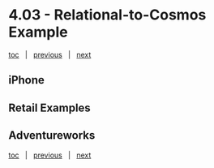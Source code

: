 # 4.03 - Relational-to-Cosmos Example

[toc](June_2021.md) &nbsp; |  &nbsp; [previous](4_02_design_considerations.md) &nbsp; | &nbsp; [next](4_04_local_development.md) &nbsp;


## iPhone




## Retail Examples




## Adventureworks





[toc](June_2021.md) &nbsp; |  &nbsp; [previous](4_02_design_considerations.md) &nbsp; | &nbsp; [next](4_04_local_development.md) &nbsp;
